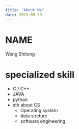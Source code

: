 ```yaml
---
title: "About Me"
date: 2023-09-29
---
```


# NAME
Weng Shitong


# specialized skill
- C / C++
- JAVA
- python
- sth about CS
  - Operating system
  - data strcture
  - software engineering
